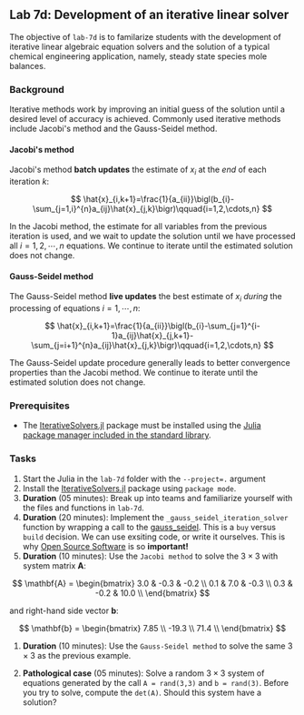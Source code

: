 ## Lab 7d: Development of an iterative linear solver
The objective of `lab-7d` is to familarize students with the development of iterative linear algebraic equation solvers and the solution of a typical chemical engineering application, namely, steady state species mole balances. 

### Background
Iterative methods work by improving an initial guess of the solution until a desired level of accuracy is achieved. Commonly used iterative methods include Jacobi's method and the Gauss-Seidel method.

#### Jacobi's method
Jacobi's method __batch updates__ the estimate of $x_{i}$ at the _end_ of each iteration $k$:

$$
\hat{x}_{i,k+1}=\frac{1}{a_{ii}}\bigl(b_{i}-\sum_{j=1,i}^{n}a_{ij}\hat{x}_{j,k}\bigr)\qquad{i=1,2,\cdots,n}
$$

In the Jacobi method, the estimate for all variables from the previous iteration is used, and we wait to update the solution until we have processed all $i=1,2,\cdots,n$ equations. We continue to iterate until the estimated solution does not change.

#### Gauss-Seidel method
The Gauss-Seidel method __live updates__ the best estimate of $x_{i}$ _during_ the processing of equations $i=1,\cdots,n$:

$$
\hat{x}_{i,k+1}=\frac{1}{a_{ii}}\bigl(b_{i}-\sum_{j=1}^{i-1}a_{ij}\hat{x}_{j,k+1}-\sum_{j=i+1}^{n}a_{ij}\hat{x}_{j,k}\bigr)\qquad{i=1,2,\cdots,n}
$$

The Gauss-Seidel update procedure generally leads to better convergence properties than the Jacobi method. We continue to iterate until the estimated solution does not change.

### Prerequisites
* The [IterativeSolvers.jl](https://github.com/JuliaLinearAlgebra/IterativeSolvers.jl) package must be installed using the [Julia package manager included in the standard library](https://docs.julialang.org/en/v1/stdlib/Pkg/).

### Tasks
1. Start the Julia in the `lab-7d` folder with the `--project=.` argument
1. Install the [IterativeSolvers.jl](https://github.com/JuliaLinearAlgebra/IterativeSolvers.jl) package using `package mode`.
1. __Duration__ (05 minutes): Break up into teams and familiarize yourself with the files and functions in `lab-7d`. 
1. __Duration__ (20 minutes): Implement the `_gauss_seidel_iteration_solver` function by wrapping a call to the [gauss_seidel](https://iterativesolvers.julialinearalgebra.org/dev/linear_systems/stationary/#IterativeSolvers.gauss_seidel). This is a `buy` versus `build` decision. We can use exsiting code, or write it ourselves. This is why [Open Source Software](https://en.wikipedia.org/wiki/Open-source_software) is so __important!__
1. __Duration__ (10 minutes): Use the `Jacobi method` to solve the $3\times{3}$ with system matrix $\mathbf{A}$:

$$
\mathbf{A} = \begin{bmatrix}
3.0 & -0.3 & -0.2 \\
0.1 & 7.0 & -0.3 \\
0.3 & -0.2 & 10.0 \\
\end{bmatrix}
$$

and right-hand side vector $\mathbf{b}$:

$$
\mathbf{b} = \begin{bmatrix}
7.85 \\
-19.3 \\
71.4 \\
\end{bmatrix}
$$

1. __Duration__ (10 minutes): Use the `Gauss-Seidel method` to solve the same $3\times{3}$ as the previous example. 

1. __Pathological case__ (05 minutes): Solve a random $3\times{3}$ system of equations generated by the call `A = rand(3,3)` and `b = rand(3)`. Before you try to solve, compute the `det(A)`. Should this system have a solution?
